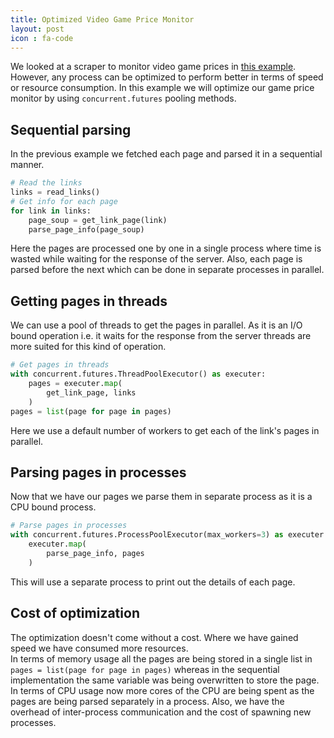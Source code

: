```yaml
---
title: Optimized Video Game Price Monitor
layout: post
icon : fa-code 
---
```


We looked at a scraper to monitor video game prices in [this example](https://thedig95.github.io/2018/08/01/games.html). However, any process can be optimized to perform better in terms of speed or resource consumption. In this example we will optimize our game price monitor by using `concurrent.futures` pooling methods.

## Sequential parsing  

In the previous example we fetched each page and parsed it in a sequential manner.

```python
# Read the links
links = read_links()
# Get info for each page
for link in links:
    page_soup = get_link_page(link)
    parse_page_info(page_soup)
```

Here the pages are processed one by one in a single process where time is wasted while waiting for the response of the server. Also, each page is parsed before the next which can be done in separate processes in parallel.

## Getting pages in threads  

We can use a pool of threads to get the pages in parallel. As it is an I/O bound operation i.e. it waits for the response from the server threads are more suited for this kind of operation.

```python
# Get pages in threads
with concurrent.futures.ThreadPoolExecutor() as executer:
    pages = executer.map(
        get_link_page, links
    )
pages = list(page for page in pages)
```

Here we use a default number of workers to get each of the link's pages in parallel.

## Parsing pages in processes  

Now that we have our pages we parse them in separate process as it is a CPU bound process.

```python
# Parse pages in processes
with concurrent.futures.ProcessPoolExecutor(max_workers=3) as executer:
    executer.map(
        parse_page_info, pages
    )
```

This will use a separate process to print out the details of each page.

## Cost of optimization  

The optimization doesn't come without a cost. Where we have gained speed we have consumed more resources.  
In terms of memory usage all the pages are being stored in a single list in `pages = list(page for page in pages)` whereas in the sequential implementation the same variable was being overwritten to store the page.  
In terms of CPU usage now more cores of the CPU are being spent as the pages are being parsed separately in a process. Also, we have the overhead of inter-process communication and the cost of spawning new processes.